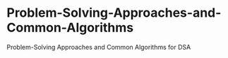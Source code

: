 # Problem-Solving-Approaches-and-Common-Algorithms
Problem-Solving Approaches and Common Algorithms for DSA
